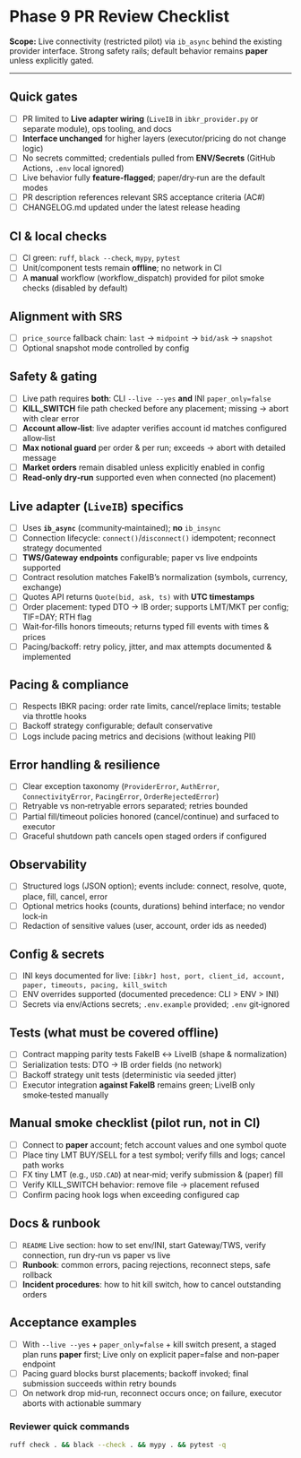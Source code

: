 # Phase 9 PR Review Checklist

**Scope:** Live connectivity (restricted pilot) via `ib_async` behind the existing provider interface. Strong safety rails; default behavior remains **paper** unless explicitly gated.

---

## Quick gates
- [ ] PR limited to **Live adapter wiring** (`LiveIB` in `ibkr_provider.py` or separate module), ops tooling, and docs
- [ ] **Interface unchanged** for higher layers (executor/pricing do not change logic)
- [ ] No secrets committed; credentials pulled from **ENV/Secrets** (GitHub Actions, `.env` local ignored)
- [ ] Live behavior fully **feature‑flagged**; paper/dry‑run are the default modes
- [ ] PR description references relevant SRS acceptance criteria (AC#)
- [ ] CHANGELOG.md updated under the latest release heading

## CI & local checks
- [ ] CI green: `ruff`, `black --check`, `mypy`, `pytest`
- [ ] Unit/component tests remain **offline**; no network in CI
- [ ] A **manual** workflow (workflow_dispatch) provided for pilot smoke checks (disabled by default)

## Alignment with SRS
- [ ] `price_source` fallback chain: `last` → `midpoint` → `bid/ask` → `snapshot`
- [ ] Optional snapshot mode controlled by config

## Safety & gating
- [ ] Live path requires **both**: CLI `--live --yes` **and** INI `paper_only=false`
- [ ] **KILL_SWITCH** file path checked before any placement; missing → abort with clear error
- [ ] **Account allow‑list**: live adapter verifies account id matches configured allow‑list
- [ ] **Max notional guard** per order & per run; exceeds → abort with detailed message
- [ ] **Market orders** remain disabled unless explicitly enabled in config
- [ ] **Read‑only dry‑run** supported even when connected (no placement)

## Live adapter (`LiveIB`) specifics
- [ ] Uses **`ib_async`** (community‑maintained); **no** `ib_insync`
- [ ] Connection lifecycle: `connect()`/`disconnect()` idempotent; reconnect strategy documented
- [ ] **TWS/Gateway endpoints** configurable; paper vs live endpoints supported
- [ ] Contract resolution matches FakeIB’s normalization (symbols, currency, exchange)
- [ ] Quotes API returns `Quote(bid, ask, ts)` with **UTC timestamps**
- [ ] Order placement: typed DTO → IB order; supports LMT/MKT per config; TIF=DAY; RTH flag
- [ ] Wait‑for‑fills honors timeouts; returns typed fill events with times & prices
- [ ] Pacing/backoff: retry policy, jitter, and max attempts documented & implemented

## Pacing & compliance
- [ ] Respects IBKR pacing: order rate limits, cancel/replace limits; testable via throttle hooks
- [ ] Backoff strategy configurable; default conservative
- [ ] Logs include pacing metrics and decisions (without leaking PII)

## Error handling & resilience
- [ ] Clear exception taxonomy (`ProviderError`, `AuthError`, `ConnectivityError`, `PacingError`, `OrderRejectedError`)
- [ ] Retryable vs non‑retryable errors separated; retries bounded
- [ ] Partial fill/timeout policies honored (cancel/continue) and surfaced to executor
- [ ] Graceful shutdown path cancels open staged orders if configured

## Observability
- [ ] Structured logs (JSON option); events include: connect, resolve, quote, place, fill, cancel, error
- [ ] Optional metrics hooks (counts, durations) behind interface; no vendor lock‑in
- [ ] Redaction of sensitive values (user, account, order ids as needed)

## Config & secrets
- [ ] INI keys documented for live: `[ibkr] host, port, client_id, account, paper, timeouts, pacing, kill_switch`
- [ ] ENV overrides supported (documented precedence: CLI > ENV > INI)
- [ ] Secrets via env/Actions secrets; `.env.example` provided; `.env` git‑ignored

## Tests (what must be covered offline)
- [ ] Contract mapping parity tests FakeIB ↔ LiveIB (shape & normalization)
- [ ] Serialization tests: DTO → IB order fields (no network)
- [ ] Backoff strategy unit tests (deterministic via seeded jitter)
- [ ] Executor integration **against FakeIB** remains green; LiveIB only smoke‑tested manually

## Manual smoke checklist (pilot run, not in CI)
- [ ] Connect to **paper** account; fetch account values and one symbol quote
- [ ] Place tiny LMT BUY/SELL for a test symbol; verify fills and logs; cancel path works
- [ ] FX tiny LMT (e.g., `USD.CAD`) at near‑mid; verify submission & (paper) fill
- [ ] Verify KILL_SWITCH behavior: remove file → placement refused
- [ ] Confirm pacing hook logs when exceeding configured cap

## Docs & runbook
- [ ] `README` Live section: how to set env/INI, start Gateway/TWS, verify connection, run dry‑run vs paper vs live
- [ ] **Runbook**: common errors, pacing rejections, reconnect steps, safe rollback
- [ ] **Incident procedures**: how to hit kill switch, how to cancel outstanding orders

## Acceptance examples
- [ ] With `--live --yes` + `paper_only=false` + kill switch present, a staged plan runs **paper** first; Live only on explicit paper=false and non‑paper endpoint
- [ ] Pacing guard blocks burst placements; backoff invoked; final submission succeeds within retry bounds
- [ ] On network drop mid‑run, reconnect occurs once; on failure, executor aborts with actionable summary

### Reviewer quick commands
```bash
ruff check . && black --check . && mypy . && pytest -q
```
